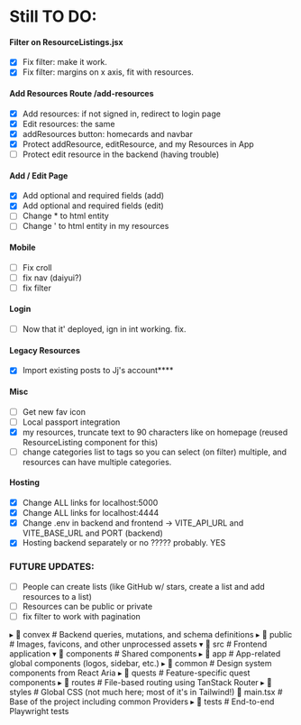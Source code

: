 # **Still TO DO:**

#### Filter on ResourceListings.jsx

* [X] Fix filter: make it work.
* [X] Fix filter: margins on x axis, fit with resources.

#### Add Resources Route /add-resources

* [X] Add resources: if not signed in, redirect to login page
* [X] Edit resources: the same
* [X] addResources button: homecards and navbar
* [X] Protect addResource, editResource, and my Resources in App
* [ ] Protect edit resource in the backend (having trouble)

#### Add / Edit Page

* [X] Add optional and required fields (add)
* [X] Add optional and required fields (edit)
* [ ] Change * to html entity
* [ ] Change ' to html entity in my resources

#### Mobile

* [ ] Fix croll
* [ ] fix nav (daiyui?)
* [ ] fix filter

#### Login

* [ ] Now that it' deployed, ign in int working. fix.

#### Legacy Resources

* [X] Import existing posts to Jj's account****

#### Misc

* [ ] Get new fav icon
* [ ] Local passport integration
* [X] my resources, truncate text to 90 characters like on homepage (reused ResourceListing component for this)
* [ ] change categories list to tags so you can select (on filter) multiple, and resources can have multiple categories.

#### Hosting

* [X] Change ALL links for localhost:5000
* [X] Change ALL links for localhost:4444
* [X] Change .env in backend and frontend -> VITE_API_URL and VITE_BASE_URL and PORT (backend)
* [X] Hosting backend separately or no ????? probably. YES

### FUTURE UPDATES:

* [ ] People can create lists (like GitHub w/ stars, create a list and add resources to a list)
* [ ] Resources can be public or private
* [ ] fix filter to work with pagination

▸ 📂 convex         # Backend queries, mutations, and schema definitions
▸ 📂 public         # Images, favicons, and other unprocessed assets
▾ 📂 src            # Frontend application
▾ 📂 components   # Shared components
▸ 📂 app        # App-related global components (logos, sidebar, etc.)
▸ 📂 common     # Design system components from React Aria
▸ 📂 quests     # Feature-specific quest components
▸ 📂 routes       # File-based routing using TanStack Router
▸ 📂 styles       # Global CSS (not much here; most of it's in Tailwind!)
📄 main.tsx     # Base of the project including common Providers
▸ 📂 tests          # End-to-end Playwright tests
